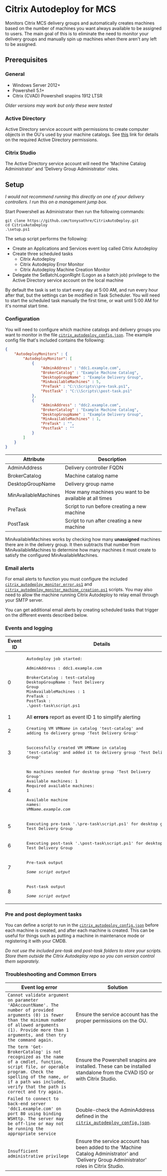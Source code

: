 # Citrix Autodeploy for MCS
Monitors Citrix MCS delivery groups and automatically creates machines based on the number of machines you want always available to be assigned to users. The main goal of this is to eliminate the need to monitor your delivery groups and manually spin up machines when there aren't any left to be assigned.

## Prerequisites
### General
* Windows Server 2012+
* Powershell 5.1+
* Citrix (CVAD) Powershell snapins 1912 LTSR

_Older versions may work but only these were tested_

### Active Directory
Active Directory service account with permissions to create computer objects in the OU's used by your machine catalogs. See [this](https://support.citrix.com/article/CTX136282) link for details on the required Active Directory permissions.

### Citrix Studio
The Active Directory service account will need the 'Machine Catalog Administrator' and 'Delivery Group Administrator' roles.

## Setup
_I would not recommend running this directly on one of your delivery controllers. I run this on a management jump box._

Start Powershell as Administrator then run the following commands:
    
    git clone https://github.com/tonysathre/CitrixAutoDeploy.git
    cd CitrixAutoDeploy
    .\setup.ps1

The setup script performs the following:
* Create an Applications and Services event log called Citrix Autodeploy
* Create three scheduled tasks
  * Citrix Autodeploy
  * Citrix Autodeploy Error Monitor
  * Citrix Autodeploy Machine Creation Monitor
* Delegate the SeBatchLogonRight (Logon as a batch job) privilege to the Active Directory service account on the local machine

By default the task is set to start every day at 5:00 AM, and run every hour after that, but the settings can be modified in Task Scheduler. You will need to start the scheduled task manually the first time, or wait until 5:00 AM for it's normal start time.

### Configuration
You will need to configure which machine catalogs and delivery groups you want to monitor in the file [`citrix_autodeploy_config.json`](citrix_autodeploy_config.json.example). The example config file that's included contains the following:
```json
{
    "AutodeployMonitors" : {
        "AutodeployMonitor": [
            {
                "AdminAddress" : "ddc1.example.com",
                "BrokerCatalog" : "Example Machine Catalog",
                "DesktopGroupName" : "Example Delivery Group",
                "MinAvailableMachines" : 5,
                "PreTask" : "C:\\Scripts\\pre-task.ps1",
                "PostTask" : "C:\\Scripts\\post-task.ps1"
            },
            {
                "AdminAddress" : "ddc2.example.com",
                "BrokerCatalog" : "Example Machine Catalog",
                "DesktopGroupName" : "Example Delivery Group",
                "MinAvailableMachines" : 1,
                "PreTask" : "",
                "PostTask" : ""
            }
        ]
    }
}
```

|Attribute|Description|
|--- | ---|
|AdminAddress         | Delivery controller FQDN
|BrokerCatalog        | Machine catalog name
|DesktopGroupName     | Delivery group name
|MinAvailableMachines | How many machines you want to be available at all times
|PreTask              | Script to run before creating a new machine
|PostTask             | Script to run after creating a new machine

MinAvailableMachines works by checking how many **unassigned** machines there are in the delivery group. It then subtracts that number from MinAvailableMachines to determine how many machines it must create to satisfy the configured MinAvailableMachines.

### Email alerts
For email alerts to function you must configure the included [`citrix_autodeploy_monitor_error.ps1`](citrix_autodeploy_monitor_error.ps1) and [`citrix_autodeploy_monitor_machine_creation.ps1`](citrix_autodeploy_monitor_machine_creation.ps1) scripts. You may also need to allow the machine running Citrix Autodeploy to relay email through your SMTP server.

You can get additional email alerts by creating scheduled tasks that trigger on the different events described below.

### Events and logging
|Event ID|Details|
|-- | --|
|0|<pre>Autodeploy job started: <br><br>AdminAddress         : ddc1.example.com <br>BrokerCatalog        : test-catalog <br>DesktopGroupName     : Test Delivery Group <br>MinAvailableMachines : 1 <br>PreTask              :  <br>PostTask             : .\post-task\script.ps1</pre>|
|1|All **errors** report as event ID 1 to simplify alerting|
|2|<pre>Creating VM _VMName_ in catalog 'test-catalog' and adding to delivery group 'Test Delivery Group'</pre>|
|3|<pre>Successfully created VM _VMName_ in catalog 'test-catalog' and added it to delivery group 'Test Delivery Group'</pre>|
|4|<pre>No machines needed for desktop group 'Test Delivery Group'<br>Available machines: 1<br>Required available machines: 1<br><br>Available machine names:<br>_VMName.example.com_<br></pre>|
|5|<pre>Executing pre-task '.\pre-task\script.ps1' for desktop group Test Delivery Group</pre>|
|6|<pre>Executing post-task '.\post-task\script.ps1' for desktop group Test Delivery Group</pre>|
|7|<pre>Pre-task output<br><br>_Some script output_</pre>|
|8|<pre>Post-task output<br><br>_Some script output_</pre>|

### Pre and post deployment tasks
You can define a script to run in the [`citrix_autodeploy_config.json`](citrix_autodeploy_config.json.example) before each machine is created, and after each machine is created. This can be useful for things such as putting a machine in maintenance mode or registering it with your CMDB.

_Do not use the included pre-task and post-task folders to store your scripts. Store them outside the Citrix Autodeploy repo so you can version control them separately._

### Troubleshooting and Common Errors
|Event log error|Solution|
|-- | --|
|```Cannot validate argument on parameter 'ADAccountName'. The number of provided arguments (0) is fewer than the minimum number of allowed arguments (1). Provide more than 1 arguments, and then try the command again.```|Ensure the service account has the proper permissions on the OU.
```The term 'Get-BrokerCatalog' is not recognized as the name of a cmdlet, function, script file, or operable program. Check the spelling of the name, or if a path was included, verify that the path is correct and try again.```|Ensure the Powershell snapins are installed. These can be installed standalone from the CVAD ISO or with Citrix Studio.
|```Failed to connect to back-end server 'ddc1.example.com' on port 80 using binding WSHttp. The server may be off-line or may not be running the appropriate service```|Double-check the AdminAddress defined in the [`citrix_autodeploy_config.json`](citrix_autodeploy_config.json.example).
|```Insufficient administrative privilege```|Ensure the service account has been added to the 'Machine Catalog Administrator' and 'Delivery Group Administrator' roles in Citrix Studio.
